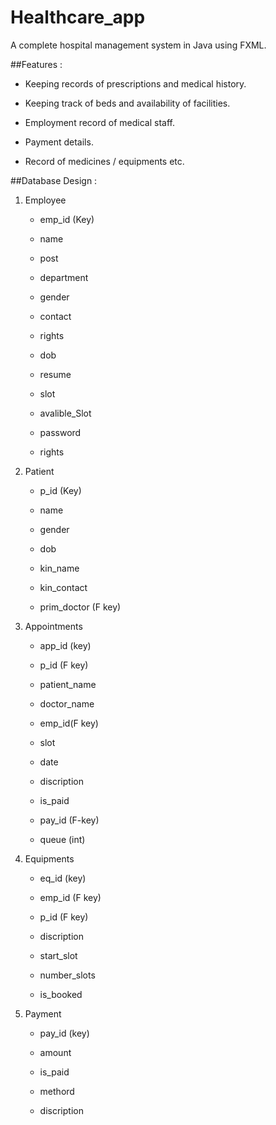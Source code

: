 # Healthcare_app
A complete hospital management system in Java using FXML.

##Features :

* Keeping records of prescriptions and medical history.

* Keeping track of beds and availability of facilities.

* Employment record of medical staff.

* Payment details.

* Record of medicines / equipments etc. 

##Database Design :

1. Employee

	* emp_id (Key)

	* name
	
	* post
	
	* department
	
	* gender
	
	* contact
	
	* rights
	
	* dob
	
	* resume
	
	* slot
	
	* avalible_Slot

	* password

	* rights


2. Patient

	* p_id (Key)

	* name
	
	* gender
	
	* dob
	
	* kin_name
	
	* kin_contact
	
	* prim_doctor (F key)

3. Appointments

	* app_id (key)

	* p_id (F key)
	
	* patient_name
	
	* doctor_name
	
	* emp_id(F key)
	
	* slot
	
	* date
	
	* discription
	
	* is_paid
	
	* pay_id (F-key)
	
	* queue (int)
	


4. Equipments

	* eq_id (key)

	* emp_id (F key)
	
	* p_id (F key)
	
	* discription
	
	* start_slot
	
	* number_slots
	
	* is_booked

5. Payment

 	* pay_id (key)

 	* amount 
 	
 	* is_paid
 	
 	* methord
 	
 	* discription


